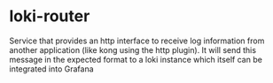 # loki-router

Service that provides an http interface to receive log information from another application (like kong using the http plugin). It will send this message in the expected format to a loki instance which itself can be integrated into Grafana
